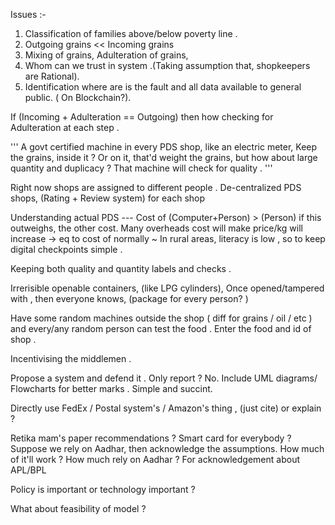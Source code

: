 Issues :- 

1. Classification of families above/below poverty line .
2. Outgoing grains << Incoming grains 
3. Mixing of grains, Adulteration of grains, 
4. Whom can we trust in system .(Taking assumption that, shopkeepers are Rational).
5. Identification where are is the fault and all data available to general public. ( On Blockchain?).

If (Incoming + Adulteration == Outgoing) then how checking for Adulteration at each step .

'''
A govt certified machine in every PDS shop, like an electric meter, Keep the grains, inside it ? Or on it, that'd weight the grains, but how about large quantity and duplicacy ? 
That machine will check for quality .
'''

Right now shops are assigned to different people .
De-centralized PDS shops, (Rating + Review system) for each shop 

Understanding actual PDS --- 
Cost of (Computer+Person) > (Person) if this outweighs, the other cost. 
Many overheads cost will make price/kg will increase -> eq to cost of normally ~ 
In rural areas, literacy is low , so to keep digital checkpoints simple .

Keeping both quality and quantity labels and checks .

Irrerisible openable containers, (like LPG cylinders), Once opened/tampered with , then everyone knows, (package for every person? )

Have some random machines outside the shop ( diff for grains / oil / etc ) and every/any random person can test the food . Enter the food and id of shop .

Incentivising the middlemen .

Propose a system and defend it . Only report ? No. Include UML diagrams/ Flowcharts for better marks . Simple and succint.

Directly use FedEx / Postal system's / Amazon's thing , (just cite) or explain ?

Retika mam's paper recommendations ? Smart card for everybody ?
Suppose we rely on Aadhar, then acknowledge the assumptions. How much of it'll work ?
How much rely on Aadhar ? For acknowledgement about APL/BPL

Policy is important or technology important ?

What about feasibility of model ?  
